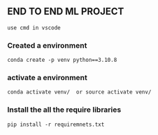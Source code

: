 ## END TO END ML PROJECT

```
use cmd in vscode
```

### Created a environment

```
conda create -p venv python==3.10.8
```

### activate a environment

```
conda activate venv/  or source activate venv/

```

### Install the all the require libraries

```
pip install -r requiremnets.txt

```
